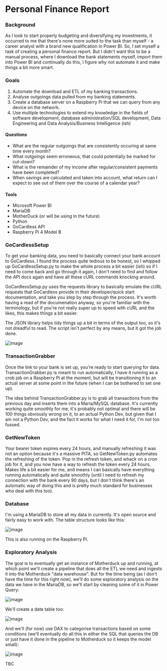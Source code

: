# Personal Finance Report

### Background
As I look to start properly budgeting and diversifying my investments, it occurred to me that there's none more suited to the task than myself - a career analyst with a brand new qualification in Power BI. So, I set myself a task of creating a personal finance report. But I didn't want this to be a manual process, where I download the bank statements myself, import them into Power BI and continually do this, I figure why not automate it and make things a bit more smart. 

### Goals
1. Automate the download and ETL of my banking transactions.
2. Analyse outgoings data pulled from my banking statements.
3. Create a database server on a Raspberry Pi that we can query from any device on the network.
4. Use multiple technologies to extend my knowledge in the fields of software development, database administration/SQL development, Data Engineering and Data Analysis/Business Intelligence (ish)
#### Questions
* What are the regular outgoings that are consistently occuring at same time every month?
* What outgoings seem erroneous, that could potentially be marked for cut-down?
* What is the remainder of my income after regular/consistent payments have been completed?
* When savings are calculated and taken into account, what return can I expect to see out of them over the course of a calendar year?

#### Tools
* Microsoft Power BI
* MariaDB
* MotherDuck (or will be using in the future)
* Python
* GoCardless API
* Raspberry Pi 4 Model B

### GoCardlessSetup
To get your banking data, you need to basically connect your bank account to GoCardless. I found the process quite tedious to be honest, so I whipped up GoCardlessSetup.py to make the whole process a bit easier (ish) so if I need to come back and go through it again, I don't need to find and follow the API docs again and have all these cURL commands knocking around. 

GoCardlessSetup.py uses the requests library to basically emulate the cURL requests that GoCardless provide in their developer/quick start documentation, and take you step by step through the process. It's worth having a read of the documenation anyway, so you're familiar with the terminology, but if you're not really super up to speed with cURL and the likes, this makes things a bit easier. 

The JSON library helps tidy things up a bit in terms of the output too, so it's not dreadful to read. The script isn't perfect by any means, but it got the job done.

![image](https://github.com/user-attachments/assets/7f54a600-3199-41ad-b89d-9861ca8090bc)

### TransactionGrabber
Once the link to your bank is set up, you're ready to start querying for data. TransactionGrabber.py is meant to run automatically, I have it running as a crob job on a Raspberry Pi at the moment, but will be transitioning it to an actual server at some point in the future (when I can be bothered to set one up). 

The idea behind TransactionGrabber.py is to grab all transactions from the previous day and inserts them into a Maria/MySQL database. It's currently working quite smoothly for me, it's probably not optimal and there will be 100 things obviously wrong on it, to an actual Python Dev, but given that I am not a Python Dev, and the fact it works for what I need it for, I'm not too fussed. 

### GetNewToken
Your bearer token expires every 24 hours, and manually refreshing it was not an option because it's a massive PITA, so GetNewToken.py automates the refreshing of the token. Pop in the refresh token, and whack on a cron job for it, and you now have a way to refresh the token every 24 hours. Makes life a bit easier for me, and means I can basically have everything running automatically and quite smoothly (until I need to refresh my connection with the bank every 90 days, but I don't think there's an automatic way of doing this and is pretty much standard for businesses who deal with this too).

### Database
I'm using a MariaDB to store all my data in currently. It's open source and fairly easy to work with. The table structure looks like this:

![image](https://github.com/user-attachments/assets/58070f55-6241-43dc-bdfc-40f905a1941e)

This is also running on the Raspberry Pi. 

### Exploratory Analysis
The goal is to eventually get an instance of Motherduck up and running, at which point we'll create a pipeline that does all the ETL we need and ingests it into the Motherduck "data warehouse". But for the time being (as I don't have the time for this right now), we'll do some exploratory analysis on the data we have in the MariaDB, so we'll start by cleaning some of it in Power Query:

![image](https://github.com/user-attachments/assets/92e21aec-0e7c-4efe-9071-3f963ffe8654)

We'll create a date table too:

![image](https://github.com/user-attachments/assets/c589768a-8b6c-4433-992f-bd4bd8983f98)

And we'll (for now) use DAX to categorise transactions based on some conditions (we'll eventually do all this in either the SQL that queries the DB or just have it done in the pipeline to Motherduck so it keeps the model small):

![image](https://github.com/user-attachments/assets/e76e4d48-ebc1-475b-989d-7ebd0c93183d)

TBC

